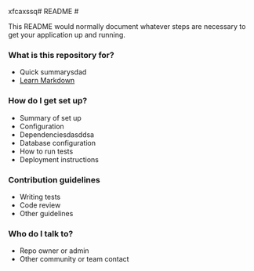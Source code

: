 xfcaxssq# README #

This README would normally document whatever steps are necessary to get your application up and running.

### What is this repository for? ###

* Quick summarysdad
* [Learn Markdown](https://bitbucket.org/tutorials/markdowndemo)

### How do I get set up? ###

* Summary of set up
* Configuration
* Dependenciesdasddsa
* Database configuration
* How to run tests
* Deployment instructions

### Contribution guidelines ###

* Writing tests
* Code review
* Other guidelines

### Who do I talk to? ###

* Repo owner or admin
* Other community or team contact
